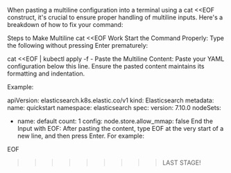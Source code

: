 When pasting a multiline configuration into a terminal using a cat <<EOF construct, it's crucial to ensure proper handling of multiline inputs. Here's a breakdown of how to fix your command:

Steps to Make Multiline cat <<EOF Work
Start the Command Properly: Type the following without pressing Enter prematurely:

cat <<EOF | kubectl apply -f -
Paste the Multiline Content: Paste your YAML configuration below this line. Ensure the pasted content maintains its formatting and indentation.

Example:

apiVersion: elasticsearch.k8s.elastic.co/v1
kind: Elasticsearch
metadata:
  name: quickstart
  namespace: elasticsearch
spec:
  version: 7.10.0
  nodeSets:
  - name: default
    count: 1
    config:
      node.store.allow_mmap: false
End the Input with EOF: After pasting the content, type EOF at the very start of a new line, and then press Enter. For example:

EOF


>>>>>>>>> LAST STAGE!